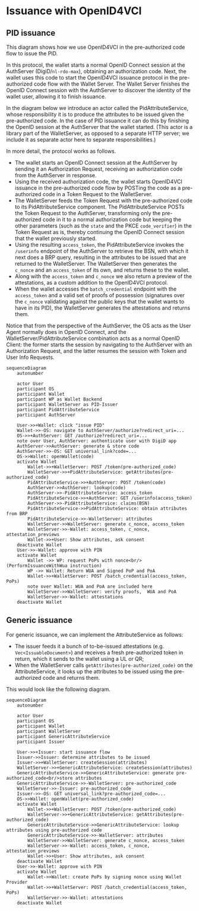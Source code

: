 # Issuance with OpenID4VCI

## PID issuance

This diagram shows how we use OpenID4VCI in the pre-authorized code flow to issue the PID.

In this protocol, the wallet starts a normal OpenID Connect session at the AuthServer (DigiD/`nl-rdo-max`), obtaining an authorization code. Next, the wallet uses this code to start the OpenID4VCI issuance protocol in the pre-authorized code flow with the Wallet Server. The Wallet Server finishes the OpenID Connect session with the AuthServer to discover the identity of the wallet user, allowing it to finish issuance.

In the diagram below we introduce an actor called the PidAttributeService, whose responsibility it is to produce the attributes to be issued given the pre-authorized code. In the case of PID issuance it can do this by finishing the OpenID session at the AuthServer that the wallet started. (This actor is a library part of the WalletServer, as opposed to a separate HTTP server; we include it as separate actor here to separate responsibilities.)

In more detail, the protocol works as follows.

- The wallet starts an OpenID Connect session at the AuthServer by sending it an Authorization Request, receiving an authorization code from the AuthServer in response.
- Using the received authorization code, the wallet starts OpenID4VCI issuance in the pre-authorized code flow by POSTing the code as a pre-authorized code in a Token Request to the WalletServer.
- The WalletServer feeds the Token Request with the pre-authorized code to its PidAttributeService component. The PidAttributeService POSTs the Token Request to the AuthServer, transforming only the pre-authorized code in it to a normal authorization code but keeping the other parameters (such as the `state` and the PKCE `code_verifier`) in the Token Request as is, thereby continuing the OpenID Connect session that the wallet previously started.
- Using the resulting `access_token`, the PidAttributeService invokes the `/userinfo` endpoint of the AuthServer to retrieve the BSN, with which it next does a BRP query, resulting in the attributes to be issued that are returned to the WalletServer. The WalletServer then generates the `c_nonce` and an `access_token` of its own, and returns these to the wallet.
- Along with the `access_token` and `c_nonce` we also return a preview of the attestations, as a custom addition to the OpenID4VCI protocol.
- When the wallet accesses the `batch_credential` endpoint with the `access_token` and a valid set of proofs of possession (signatures over the `c_nonce` validating against the public keys that the wallet wants to have in its PID), the WalletServer generates the attestations and returns them.

Notice that from the perspective of the AuthServer, the OS acts as the User Agent normally does in OpenID Connect, and the WalletServer/PidAttributeService combination acts as a normal OpenID Client: the former starts the session by navigating to the AuthServer with an Authorization Request, and the latter resumes the session with Token and User Info Requests.

```{mermaid}
sequenceDiagram
    autonumber

    actor User
    participant OS
    participant Wallet
    participant WP as Wallet Backend
    participant WalletServer as PID-Issuer
    participant PidAttributeService
    participant AuthServer

    User->>+Wallet: click "issue PID"
    Wallet->>-OS: navigate to AuthServer/authorize?redirect_uri=...
    OS->>+AuthServer: GET /authorize?redirect_uri=...
    note over User, AuthServer: authenticate user with DigiD app
    AuthServer->>AuthServer: generate & store code
    AuthServer->>-OS: GET universal_link?code=...
    OS->>Wallet: openWallet(code)
    activate Wallet
        Wallet->>+WalletServer: POST /token(pre-authorized_code)
        WalletServer->>+PidAttributeService: getAttributes(pre-authorized_code)
        PidAttributeService->>+AuthServer: POST /token(code)
        AuthServer->>AuthServer: lookup(code)
        AuthServer->>-PidAttributeService: access_token
        PidAttributeService->>+AuthServer: GET /userinfo(access_token)
        AuthServer->>-PidAttributeService: claims(BSN)
        PidAttributeService->>PidAttributeService: obtain attributes from BRP
        PidAttributeService->>-WalletServer: attributes
        WalletServer->>WalletServer: generate c_nonce, access_token
        WalletServer->>-Wallet: access_token, c_nonce, attestation_previews
        Wallet->>+User: Show attributes, ask consent
    deactivate Wallet
    User->>-Wallet: approve with PIN
    activate Wallet
        Wallet ->> WP: request PoPs with nonce<br/>(PerformIssuanceWithWua instruction)
        WP ->> Wallet: Return WUA and Signed PoP and PoA
        Wallet->>+WalletServer: POST /batch_credential(access_token, PoPs)
        note over Wallet: WUA and PoA are included here
        WalletServer->>WalletServer: verify proofs,  WUA and PoA
        WalletServer->>-Wallet: attestations
    deactivate Wallet
```

## Generic issuance

For generic issuance, we can implement the AttributeService as follows:
  * The issuer feeds it a bunch of to-be-issued attestations (e.g. `Vec<IssuableDocument>`) and receives a fresh pre-authorized token in return, which it sends to the wallet using a UL or QR;
  * When the WalletServer calls `getAttributes(pre-authorized_code)` on the AttributeService, it looks up the attributes to be issued using the pre-authorized code and returns them.

This would look like the following diagram.

```{mermaid}
sequenceDiagram
    autonumber

    actor User
    participant OS
    participant Wallet
    participant WalletServer
    participant GenericAttributeService
    participant Issuer

    User->>+Issuer: start issuance flow
    Issuer->>Issuer: determine attributes to be issued
    Issuer->>+WalletServer: createSession(attributes)
    WalletServer->>+GenericAttributeService: createSession(attributes)
    GenericAttributeService->>GenericAttributeService: generate pre-authorized_code<br/>store attributes
    GenericAttributeService->>-WalletServer: pre-authorized_code
    WalletServer->>-Issuer: pre-authorized_code
    Issuer->>-OS: GET universal_link?pre-authorized_code=...
    OS->>Wallet: openWallet(pre-authorized_code)
    activate Wallet
        Wallet->>+WalletServer: POST /token(pre-authorized_code)
        WalletServer->>+GenericAttributeService: getAttributes(pre-authorized_code)
        GenericAttributeService->>GenericAttributeService: lookup attributes using pre-authorized code
        GenericAttributeService->>-WalletServer: attributes
        WalletServer->>WalletServer: generate c_nonce, access_token
        WalletServer->>-Wallet: access_token, c_nonce, attestation_previews
        Wallet->>+User: Show attributes, ask consent
    deactivate Wallet
    User->>-Wallet: approve with PIN
    activate Wallet
        Wallet->>Wallet: create PoPs by signing nonce using Wallet Provider
        Wallet->>+WalletServer: POST /batch_credential(access_token, PoPs)
        WalletServer->>-Wallet: attestations
    deactivate Wallet
```
